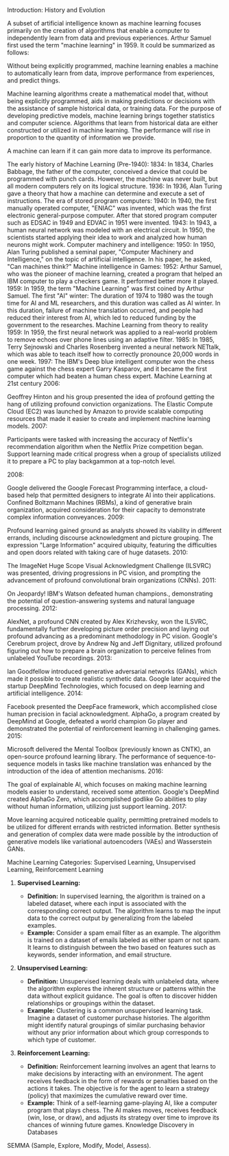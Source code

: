 Introduction: History and Evolution

A subset of artificial intelligence known as machine learning focuses primarily on the creation of algorithms that enable a computer to independently learn from data and previous experiences. Arthur Samuel first used the term "machine learning" in 1959. It could be summarized as follows:

Without being explicitly programmed, machine learning enables a machine to automatically learn from data, improve performance from experiences, and predict things.

Machine learning algorithms create a mathematical model that, without being explicitly programmed, aids in making predictions or decisions with the assistance of sample historical data, or training data. For the purpose of developing predictive models, machine learning brings together statistics and computer science. Algorithms that learn from historical data are either constructed or utilized in machine learning. The performance will rise in proportion to the quantity of information we provide.

A machine can learn if it can gain more data to improve its performance.

The early history of Machine Learning (Pre-1940):
1834: In 1834, Charles Babbage, the father of the computer, conceived a device that could be programmed with punch cards. However, the machine was never built, but all modern computers rely on its logical structure.
1936: In 1936, Alan Turing gave a theory that how a machine can determine and execute a set of instructions.
The era of stored program computers:
1940: In 1940, the first manually operated computer, "ENIAC" was invented, which was the first electronic general-purpose computer. After that stored program computer such as EDSAC in 1949 and EDVAC in 1951 were invented.
1943: In 1943, a human neural network was modeled with an electrical circuit. In 1950, the scientists started applying their idea to work and analyzed how human neurons might work.
Computer machinery and intelligence:
1950: In 1950, Alan Turing published a seminal paper, "Computer Machinery and Intelligence," on the topic of artificial intelligence. In his paper, he asked, "Can machines think?"
Machine intelligence in Games:
1952: Arthur Samuel, who was the pioneer of machine learning, created a program that helped an IBM computer to play a checkers game. It performed better more it played.
1959: In 1959, the term "Machine Learning" was first coined by Arthur Samuel.
The first "AI" winter:
The duration of 1974 to 1980 was the tough time for AI and ML researchers, and this duration was called as AI winter.
In this duration, failure of machine translation occurred, and people had reduced their interest from AI, which led to reduced funding by the government to the researches.
Machine Learning from theory to reality
1959: In 1959, the first neural network was applied to a real-world problem to remove echoes over phone lines using an adaptive filter.
1985: In 1985, Terry Sejnowski and Charles Rosenberg invented a neural network NETtalk, which was able to teach itself how to correctly pronounce 20,000 words in one week.
1997: The IBM's Deep blue intelligent computer won the chess game against the chess expert Garry Kasparov, and it became the first computer which had beaten a human chess expert.
Machine Learning at 21st century
2006:

Geoffrey Hinton and his group presented the idea of profound getting the hang of utilizing profound conviction organizations.
The Elastic Compute Cloud (EC2) was launched by Amazon to provide scalable computing resources that made it easier to create and implement machine learning models.
2007:

Participants were tasked with increasing the accuracy of Netflix's recommendation algorithm when the Netflix Prize competition began.
Support learning made critical progress when a group of specialists utilized it to prepare a PC to play backgammon at a top-notch level.

2008:

Google delivered the Google Forecast Programming interface, a cloud-based help that permitted designers to integrate AI into their applications.
Confined Boltzmann Machines (RBMs), a kind of generative brain organization, acquired consideration for their capacity to demonstrate complex information conveyances.
2009:

Profound learning gained ground as analysts showed its viability in different errands, including discourse acknowledgment and picture grouping.
The expression "Large Information" acquired ubiquity, featuring the difficulties and open doors related with taking care of huge datasets.
2010:

The ImageNet Huge Scope Visual Acknowledgment Challenge (ILSVRC) was presented, driving progressions in PC vision, and prompting the advancement of profound convolutional brain organizations (CNNs).
2011:

On Jeopardy! IBM's Watson defeated human champions., demonstrating the potential of question-answering systems and natural language processing.
2012:

AlexNet, a profound CNN created by Alex Krizhevsky, won the ILSVRC, fundamentally further developing picture order precision and laying out profound advancing as a predominant methodology in PC vision.
Google's Cerebrum project, drove by Andrew Ng and Jeff Dignitary, utilized profound figuring out how to prepare a brain organization to perceive felines from unlabeled YouTube recordings.
2013:

Ian Goodfellow introduced generative adversarial networks (GANs), which made it possible to create realistic synthetic data.
Google later acquired the startup DeepMind Technologies, which focused on deep learning and artificial intelligence.
2014:

Facebook presented the DeepFace framework, which accomplished close human precision in facial acknowledgment.
AlphaGo, a program created by DeepMind at Google, defeated a world champion Go player and demonstrated the potential of reinforcement learning in challenging games.
2015:

Microsoft delivered the Mental Toolbox (previously known as CNTK), an open-source profound learning library.
The performance of sequence-to-sequence models in tasks like machine translation was enhanced by the introduction of the idea of attention mechanisms.
2016:

The goal of explainable AI, which focuses on making machine learning models easier to understand, received some attention.
Google's DeepMind created AlphaGo Zero, which accomplished godlike Go abilities to play without human information, utilizing just support learning.
2017:

Move learning acquired noticeable quality, permitting pretrained models to be utilized for different errands with restricted information.
Better synthesis and generation of complex data were made possible by the introduction of generative models like variational autoencoders (VAEs) and Wasserstein GANs.


Machine Learning Categories: Supervised Learning, Unsupervised Learning, Reinforcement Learning
1. **Supervised Learning:**
   - **Definition:** In supervised learning, the algorithm is trained on a labeled dataset, where each input is associated with the corresponding correct output. The algorithm learns to map the input data to the correct output by generalizing from the labeled examples.
   - **Example:** Consider a spam email filter as an example. The algorithm is trained on a dataset of emails labeled as either spam or not spam. It learns to distinguish between the two based on features such as keywords, sender information, and email structure.

2. **Unsupervised Learning:**
   - **Definition:** Unsupervised learning deals with unlabeled data, where the algorithm explores the inherent structure or patterns within the data without explicit guidance. The goal is often to discover hidden relationships or groupings within the dataset.
   - **Example:** Clustering is a common unsupervised learning task. Imagine a dataset of customer purchase histories. The algorithm might identify natural groupings of similar purchasing behavior without any prior information about which group corresponds to which type of customer.

3. **Reinforcement Learning:**
   - **Definition:** Reinforcement learning involves an agent that learns to make decisions by interacting with an environment. The agent receives feedback in the form of rewards or penalties based on the actions it takes. The objective is for the agent to learn a strategy (policy) that maximizes the cumulative reward over time.
   - **Example:** Think of a self-learning game-playing AI, like a computer program that plays chess. The AI makes moves, receives feedback (win, lose, or draw), and adjusts its strategy over time to improve its chances of winning future games.
Knowledge Discovery in Databases

SEMMA (Sample, Explore, Modify, Model, Assess).
